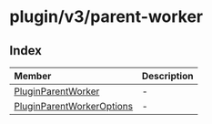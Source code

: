 # plugin/v3/parent-worker

## Index

| Member | Description |
| :------ | :------ |
| [PluginParentWorker](classes/PluginParentWorker.md) | - |
| [PluginParentWorkerOptions](interfaces/PluginParentWorkerOptions.md) | - |
